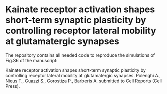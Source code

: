 # Kainate receptor activation shapes short-term synaptic plasticity by controlling receptor lateral mobility at glutamatergic synapses

The repository contains all needed code to reproduce the simulations of Fig.S6 of the manuscript:

Kainate receptor activation shapes short-term synaptic plasticity by controlling receptor lateral mobility at glutamatergic synapses. Polenghi A., Nieus T., Guazzi S., Gorostiza P., Barberis A. submitted to Cell Reports (Cell Press).
